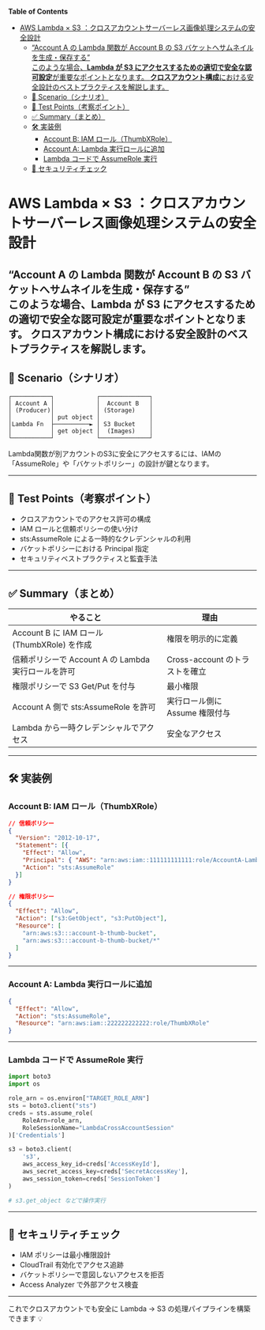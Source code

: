 <!-- START doctoc generated TOC please keep comment here to allow auto update -->
<!-- DON'T EDIT THIS SECTION, INSTEAD RE-RUN doctoc TO UPDATE -->
**Table of Contents**

- [AWS Lambda × S3 ：クロスアカウントサーバーレス画像処理システムの安全設計](#aws-lambda-%C3%97-s3-%E3%82%AF%E3%83%AD%E3%82%B9%E3%82%A2%E3%82%AB%E3%82%A6%E3%83%B3%E3%83%88%E3%82%B5%E3%83%BC%E3%83%90%E3%83%BC%E3%83%AC%E3%82%B9%E7%94%BB%E5%83%8F%E5%87%A6%E7%90%86%E3%82%B7%E3%82%B9%E3%83%86%E3%83%A0%E3%81%AE%E5%AE%89%E5%85%A8%E8%A8%AD%E8%A8%88)
  - [“Account A の Lambda 関数が Account B の S3 バケットへサムネイルを生成・保存する”  
このような場合、**Lambda が S3 にアクセスするための適切で安全な認可設定**が重要なポイントとなります。
**クロスアカウント構成**における安全設計のベストプラクティスを解説します。](#account-a-%E3%81%AE-lambda-%E9%96%A2%E6%95%B0%E3%81%8C-account-b-%E3%81%AE-s3-%E3%83%90%E3%82%B1%E3%83%83%E3%83%88%E3%81%B8%E3%82%B5%E3%83%A0%E3%83%8D%E3%82%A4%E3%83%AB%E3%82%92%E7%94%9F%E6%88%90%E3%83%BB%E4%BF%9D%E5%AD%98%E3%81%99%E3%82%8B--%0A%E3%81%93%E3%81%AE%E3%82%88%E3%81%86%E3%81%AA%E5%A0%B4%E5%90%88lambda-%E3%81%8C-s3-%E3%81%AB%E3%82%A2%E3%82%AF%E3%82%BB%E3%82%B9%E3%81%99%E3%82%8B%E3%81%9F%E3%82%81%E3%81%AE%E9%81%A9%E5%88%87%E3%81%A7%E5%AE%89%E5%85%A8%E3%81%AA%E8%AA%8D%E5%8F%AF%E8%A8%AD%E5%AE%9A%E3%81%8C%E9%87%8D%E8%A6%81%E3%81%AA%E3%83%9D%E3%82%A4%E3%83%B3%E3%83%88%E3%81%A8%E3%81%AA%E3%82%8A%E3%81%BE%E3%81%99%0A%E3%82%AF%E3%83%AD%E3%82%B9%E3%82%A2%E3%82%AB%E3%82%A6%E3%83%B3%E3%83%88%E6%A7%8B%E6%88%90%E3%81%AB%E3%81%8A%E3%81%91%E3%82%8B%E5%AE%89%E5%85%A8%E8%A8%AD%E8%A8%88%E3%81%AE%E3%83%99%E3%82%B9%E3%83%88%E3%83%97%E3%83%A9%E3%82%AF%E3%83%86%E3%82%A3%E3%82%B9%E3%82%92%E8%A7%A3%E8%AA%AC%E3%81%97%E3%81%BE%E3%81%99)
  - [📘 Scenario（シナリオ）](#-scenario%E3%82%B7%E3%83%8A%E3%83%AA%E3%82%AA)
  - [🎯 Test Points（考察ポイント）](#-test-points%E8%80%83%E5%AF%9F%E3%83%9D%E3%82%A4%E3%83%B3%E3%83%88)
  - [✅ Summary（まとめ）](#-summary%E3%81%BE%E3%81%A8%E3%82%81)
  - [🛠️ 実装例](#-%E5%AE%9F%E8%A3%85%E4%BE%8B)
    - [Account B: IAM ロール（ThumbXRole）](#account-b-iam-%E3%83%AD%E3%83%BC%E3%83%ABthumbxrole)
    - [Account A: Lambda 実行ロールに追加](#account-a-lambda-%E5%AE%9F%E8%A1%8C%E3%83%AD%E3%83%BC%E3%83%AB%E3%81%AB%E8%BF%BD%E5%8A%A0)
    - [Lambda コードで AssumeRole 実行](#lambda-%E3%82%B3%E3%83%BC%E3%83%89%E3%81%A7-assumerole-%E5%AE%9F%E8%A1%8C)
  - [🔐 セキュリティチェック](#-%E3%82%BB%E3%82%AD%E3%83%A5%E3%83%AA%E3%83%86%E3%82%A3%E3%83%81%E3%82%A7%E3%83%83%E3%82%AF)

<!-- END doctoc generated TOC please keep comment here to allow auto update -->


# AWS Lambda × S3 ：クロスアカウントサーバーレス画像処理システムの安全設計


“Account A の Lambda 関数が Account B の S3 バケットへサムネイルを生成・保存する”  
このような場合、**Lambda が S3 にアクセスするための適切で安全な認可設定**が重要なポイントとなります。
**クロスアカウント構成**における安全設計のベストプラクティスを解説します。
---

## 📘 Scenario（シナリオ）

```
┌───────────┐            ┌──────────────┐
│ Account A │            │  Account B   │
│ (Producer)│            │ (Storage)    │
│           │ put object │              │
│Lambda Fn  ├──────────► │ S3 Bucket    │
│           │ get object │  (Images)    │
└───────────┘            └──────────────┘
```

Lambda関数が別アカウントのS3に安全にアクセスするには、IAMの「AssumeRole」や「バケットポリシー」の設計が鍵となります。

---

## 🎯 Test Points（考察ポイント）

- クロスアカウントでのアクセス許可の構成
- IAM ロールと信頼ポリシーの使い分け
- sts:AssumeRole による一時的なクレデンシャルの利用
- バケットポリシーにおける Principal 指定
- セキュリティベストプラクティスと監査手法

---

## ✅ Summary（まとめ）

| やること | 理由 |
|----------|------|
| Account B に IAM ロール (ThumbXRole) を作成 | 権限を明示的に定義 |
| 信頼ポリシーで Account A の Lambda 実行ロールを許可 | Cross-account のトラストを確立 |
| 権限ポリシーで S3 Get/Put を付与 | 最小権限 |
| Account A 側で sts:AssumeRole を許可 | 実行ロール側に Assume 権限付与 |
| Lambda から一時クレデンシャルでアクセス | 安全なアクセス |

---

## 🛠️ 実装例

### Account B: IAM ロール（ThumbXRole）

```json
// 信頼ポリシー
{
  "Version": "2012-10-17",
  "Statement": [{
    "Effect": "Allow",
    "Principal": { "AWS": "arn:aws:iam::111111111111:role/AccountA-LambdaRole" },
    "Action": "sts:AssumeRole"
  }]
}
```

```json
// 権限ポリシー
{
  "Effect": "Allow",
  "Action": ["s3:GetObject", "s3:PutObject"],
  "Resource": [
    "arn:aws:s3:::account-b-thumb-bucket",
    "arn:aws:s3:::account-b-thumb-bucket/*"
  ]
}
```

---

### Account A: Lambda 実行ロールに追加

```json
{
  "Effect": "Allow",
  "Action": "sts:AssumeRole",
  "Resource": "arn:aws:iam::222222222222:role/ThumbXRole"
}
```

---

### Lambda コードで AssumeRole 実行

```python
import boto3
import os

role_arn = os.environ["TARGET_ROLE_ARN"]
sts = boto3.client("sts")
creds = sts.assume_role(
    RoleArn=role_arn,
    RoleSessionName="LambdaCrossAccountSession"
)['Credentials']

s3 = boto3.client(
    's3',
    aws_access_key_id=creds['AccessKeyId'],
    aws_secret_access_key=creds['SecretAccessKey'],
    aws_session_token=creds['SessionToken']
)

# s3.get_object などで操作実行
```

---

## 🔐 セキュリティチェック

- IAM ポリシーは最小権限設計
- CloudTrail 有効化でアクセス追跡
- バケットポリシーで意図しないアクセスを拒否
- Access Analyzer で外部アクセス検査

---

これでクロスアカウントでも安全に Lambda → S3 の処理パイプラインを構築できます 💡
